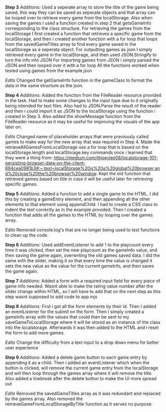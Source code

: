 **Step 3**
*Additions:*
Used a seperate array to store the title of the game being saved, this way they can be saved as seperate objects and that array can be looped over to retrieve every game from the localStorage. Also when saving the games I used a function created in step 2 that getsGameInfo corresponding to the class structure.
For retrieving the games from the localStorage I first created a function that retrieves a specific game from the localStorage, and then i created another function with a for loop that loops from the savedGameTitles array to find every game saved in the localStorage as a seperata object.
For outputting games as json I simply retrieved every game in the localStorage, and then used JSON.Stringify to turn the info into JSON
For importing games from JSON i simply parsed the JSON and then looped over it with a for loop
All the functions worked when tested using games from the example.json

*Edits*
Changed the getGameInfo function in the gameClass to format the data in the same structure as the json.


**Step 4**
*Additions:*
Added the function from the FileReader resource provided in the task. Had to make some changes to the input type due to it originally being intended for text files. Also had to JSON.Parse the result of the reader and then i could import it as JSON to the localStorage using the function i created in Step 3.
Also added the showMessage function from the FileReader resource as it may be useful for improving the visuals of the app later on.

*Edits*
Changed name of placeholder arrays that were previously called games to make way for the new array that was required in Step 4.
Made the retrieveAllGamesFromLocalStorage use a for loop that is based on the localStorage.length and localStorage.key commands once i learned that they were a thing from: https://medium.com/@joeylee08/localstorage-101-persisting-browser-data-on-the-client-694cea0981b3#:~:text=localStorage%20is%20a%20global%20browser,and%20close%20the%20browser%20window.
Kept the old function that retrieved games based on title in case it will be useful later for retrieving specific games.

**Step 5**
*Additions:*
Added a function to add a single game to the HTML. I did this by creating a gameEntry element, and then appending all the other elements to that element using appendChild. I had to create a CSS class to indent the text correctly as in the example provided. Then I created a function that adds all the games to the HTML by looping over the games array.

*Edits*
Removed console.log's that are no longer being used to test functions to clean up the code.

**Step 6**
*Additions:*
Used addEventListener to add 1 to the playcount every time it was clicked, then set the new playcount as the gameInfo value, and then saving the game again, overwriting the old games saved data. I did the same with the slider, making it so that every time the value is changed it sets the new value as the value for the current gameInfo, and then saves the game again.

**Step 7**
*Additions:*
Added a form with a required input field for every piece of game info needed. Wasnt able to make the rating value number after the slider change within HTML, so I will have to add that on the next step as this step wasnt supposed to add code to app.mjs

**Step 8**
*Additions:*
First i got all the form elements by their id. Then I added an eventListener for the submit on the form. Then I simply created a gameInfo array with the values that could then be sent to my saveGameToLocalStorage where it will be stored as an instance of the class into the localstorage. Afterwards it was then added to the HTML and i reset the form to add more games.

*Edits*
Change the difficulty from a text input to a drop down menu for better user experience

**Step 9**
*Additions:*
Added a delete game button to each game entry by appending it as a child. Then i added an eventListener which when the button is clicked, will remove the current game entry from the localStorage and will then loop through the games array where it will remove the title. Also added a linebreak after the delete button to make the UI more spread out

*Edits*
Removed the savedGameTitles array as it was redundant and replaced by the games array. Also removed the retrieveGameFromLocalStorageByTitle function as it serves no purpose.